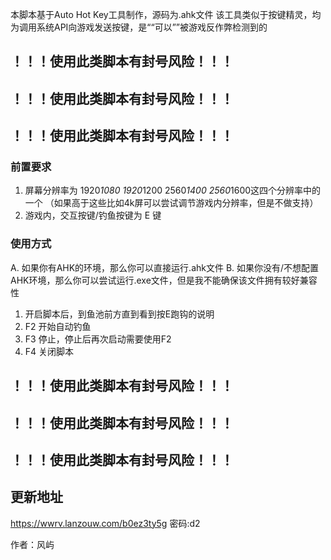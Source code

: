 本脚本基于Auto Hot Key工具制作，源码为.ahk文件
该工具类似于按键精灵，均为调用系统API向游戏发送按键，是““可以””被游戏反作弊检测到的
## ！！！使用此类脚本有封号风险！！！
## ！！！使用此类脚本有封号风险！！！
## ！！！使用此类脚本有封号风险！！！

### 前置要求
1. 屏幕分辨率为 1920*1080 1920*1200 2560*1400 2560*1600这四个分辨率中的一个 （如果高于这些比如4k屏可以尝试调节游戏内分辨率，但是不做支持）
2. 游戏内，交互按键/钓鱼按键为 E 键

### 使用方式
A. 如果你有AHK的环境，那么你可以直接运行.ahk文件
B. 如果你没有/不想配置AHK环境，那么你可以尝试运行.exe文件，但是我不能确保该文件拥有较好兼容性

1. 开启脚本后，到鱼池前方直到看到按E跑钩的说明
2. F2 开始自动钓鱼
3. F3 停止，停止后再次启动需要使用F2
4. F4 关闭脚本

## ！！！使用此类脚本有封号风险！！！
## ！！！使用此类脚本有封号风险！！！
## ！！！使用此类脚本有封号风险！！！


## 更新地址
https://wwrv.lanzouw.com/b0ez3ty5g
密码:d2

作者：风屿